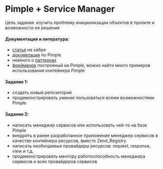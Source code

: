 Pimple + Service Manager
=====

Цель задания: изучить проблему инициализации объектов в проекте и возможности ее решения

#### Документация и литература:
- [статья](http://habrahabr.ru/post/183658/) на хабре
- [докуметация](http://pimple.sensiolabs.org/) по Pimple
- немного о [паттернах](http://ru.wikipedia.org/wiki/Design_Patterns)
- [фреймворк](http://silex.sensiolabs.org/) построеный на Pimple, можно найти много примеров использования контейнера Pimple
 
####


#### Задание 1:
- создать новый репозиторий
- продемонстрировать умение пользоваться всеми возможностями Pimple

#### Задание 2:
- написать менеджер сервисов или использовать чей-то на базе Pimple
- внедрить в ранее разработанное приложение менеджер сервисов в качестве контейнера ресурсов, вместо Zend_Registry
- написать необходимые провайдеры ресурсов: request, response, view и т.д.
- продемонстрировать ментору работоспособность менеджера сервисов и всех провайдеров сервисов
